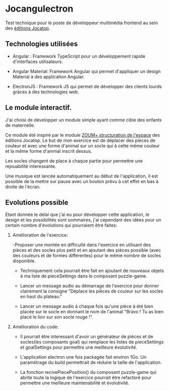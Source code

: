 # Jocangulectron

Test technique pour le poste de développeur multimédia frontend au sein des [éditions Jocatop](https://jocatop.fr/).

## Technologies utilisées

- Angular : Framework TypeScript pour un développement rapide d'interfaces utilisateurs.

- Angular Material: Framework Angular qui permet d'appliquer un design Material à des application Angular.

- ElectronJS : Framework JS qui permet de développer des clients lourds gràces à des technologies web.

## Le module interactif.

J'ai choisi de développer un module simple ayant comme cible des enfants de maternelle.

Ce module été inspiré par le module [ZOUM+ structuration de l'espace](https://jocatop.fr/cycle-1/325-zoum-plus-structuration-de-l-espace.html) des éditions Jocatop. Le but de mon exercice est de déplacer des pièces de couleur et avec une forme d'animal sur un socle qui à cette même couleur et la même forme d'animal inscrit dessus.

Les socles changent de place à chaque partie pour permettre une rejouabilité interessante.

Une musique est lancée automatiquement au début de l'application, il est possible de la mettre sur pause avec un bouton prévu à cet effet en bas à droite de l'écran.

## Evolutions possible

Etant donnée le delai que j'ai eu pour développer cette application, le design et les possibilités sont sommaires, j'ai cependant des idées pour un certain nombre d'évolutions qui pourraient être faites:

1. Amélioration de l'exercice:

   -Proposer une montée en difficulté dans l'exercice en utilisant des pièces et des socles plus petit et en ajoutant des pièces possible (avec des couleurs et de formes différentes) pour le même nombre de socles disponible.

   - Techniquement cela pourrait être fait en ajoutant de nouveaux objets à ma liste de pieceSettings dans le composant puzzle-game.

   - Lancer un message audio au démarrage de l'exercice pour donner clairement la consigne "Déplace les pièces de couleur sur les socles en haut du plateau."

   - Lancer un message audio à chaque fois qu'une pièce à été bien placée sur le socle en donnant le nom de l'animal "Bravo ! Tu as bien placé le lion sur son socle rouge !".

2. Amélioration du code:

   - Il pourrait être interessant d'avoir un générateur de pièces et de socles(les composants goal) qui remplace les listes de pieceSettings et goalSettings pour permettre une meilleure évolutivité.

   - L'application electron une fois packagée fait environ 1Go. Un paramétrage du build permettrait de réduire la taille de l'application.

   - La fonction recivePiecePosition() du composant puzzle-game qui abrite toute la logique de l'exercice pourrait être refactoré pour permettre une meilleure maintenabilité et évolutivité.
